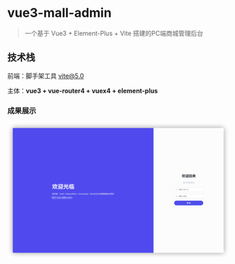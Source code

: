 # vue3-mall-admin
> 一个基于 Vue3 + Element-Plus + Vite 搭建的PC端商城管理后台

## 技术栈 

前端：脚手架工具 vite@5.0

主体：**vue3 + vue-router4 + vuex4 + element-plus**


### 成果展示

![这是图片](./display/login.png)
<p align="center">
  <!-- <img src="https://github.com/hanyucd/vue-mall-mobile/blob/master/screenshots/home.png" width="320" height="600" />
  <img src="https://github.com/hanyucd/vue-mall-mobile/blob/master/screenshots/category.png" width="320" height="600" /> -->
</p>
